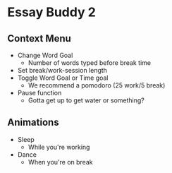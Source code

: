 # Essay Buddy 2

## Context Menu
- Change Word Goal
  - Number of words typed before break time
- Set break/work-session length
- Toggle Word Goal or Time goal
  - We recommend a pomodoro (25 work/5 break)
- Pause function
  - Gotta get up to get water or something? 

## Animations
- Sleep
  - While you're working
- Dance
  - When you're on break
